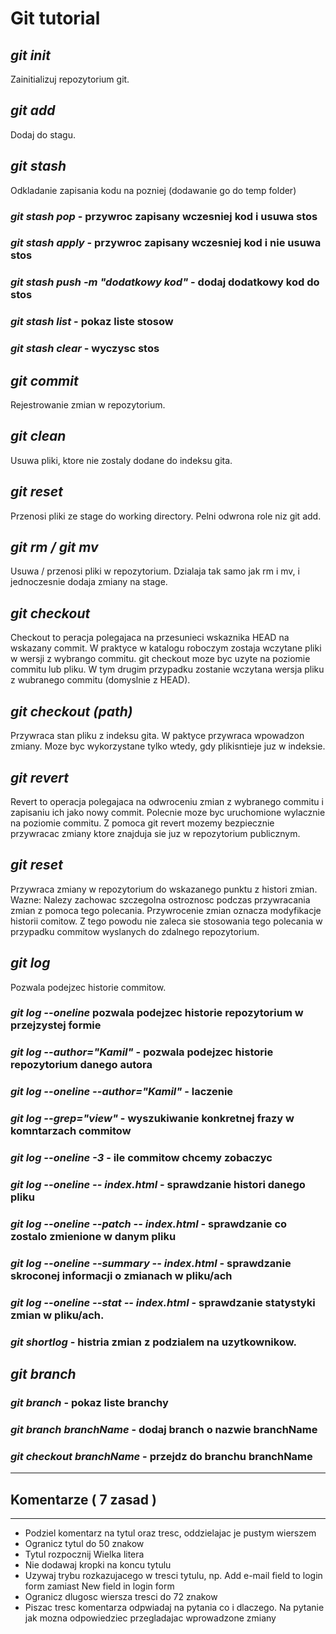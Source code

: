 # Git tutorial

## **_git init_**

Zainitializuj repozytorium git.

## **_git add_**

Dodaj do stagu.

## **_git stash_**

Odkladanie zapisania kodu na pozniej (dodawanie go do temp folder)

### **_git stash pop_** - przywroc zapisany wczesniej kod i usuwa stos

### **_git stash apply_** - przywroc zapisany wczesniej kod i nie usuwa stos

### **_git stash push -m "dodatkowy kod"_** - dodaj dodatkowy kod do stos

### **_git stash list_** - pokaz liste stosow

### **_git stash clear_** - wyczysc stos

## **_git commit_**

Rejestrowanie zmian w repozytorium.

## **_git clean_**

Usuwa pliki, ktore nie zostaly dodane do indeksu gita.

## **_git reset_**

Przenosi pliki ze stage do working directory. Pelni odwrona
role niz git add.

## **_git rm / git mv_**

Usuwa / przenosi pliki w repozytorium. Dzialaja tak samo
jak rm i mv, i jednoczesnie dodaja zmiany na stage.

## **_git checkout_**

Checkout to peracja polegajaca na przesunieci wskaznika HEAD na wskazany commit.
W praktyce w katalogu roboczym zostaja wczytane pliki w wersji z wybrango commitu.
git checkout moze byc uzyte na poziomie commitu lub pliku. W tym drugim przypadku
zostanie wczytana wersja pliku z wubranego commitu (domyslnie z HEAD).

## **_git checkout (path)_**

Przywraca stan pliku z indeksu gita. W paktyce przywraca wpowadzon zmiany.
Moze byc wykorzystane tylko wtedy, gdy plikisntieje juz w indeksie.

## **_git revert_**

Revert to operacja polegajaca na odwroceniu zmian z wybranego commitu i zapisaniu
ich jako nowy commit. Polecnie moze byc uruchomione wylacznie na poziomie commitu.
Z pomoca git revert mozemy bezpiecznie przywracac zmiany ktore znajduja sie juz w
repozytorium publicznym.

## **_git reset_**

Przywraca zmiany w repozytorium do wskazanego punktu z histori zmian. Wazne: Nalezy
zachowac szczegolna ostroznosc podczas przywracania zmian z pomoca tego polecania.
Przywrocenie zmian oznacza modyfikacje historii comitow. Z tego powodu nie zaleca sie
stosowania tego polecania w przypadku commitow wyslanych do zdalnego repozytorium.

## **_git log_**

Pozwala podejzec historie commitow.

### **_git log --oneline_** pozwala podejzec historie repozytorium w przejzystej formie

### **_git log --author="Kamil"_** - pozwala podejzec historie repozytorium danego autora

### **_git log --oneline --author="Kamil"_** - laczenie

### **_git log --grep="view"_** - wyszukiwanie konkretnej frazy w komntarzach commitow

### **_git log --oneline -3_** - ile commitow chcemy zobaczyc

### **_git log --oneline -- index.html_** - sprawdzanie histori danego pliku

### **_git log --oneline --patch -- index.html_** - sprawdzanie co zostalo zmienione w danym pliku

### **_git log --oneline --summary -- index.html_** - sprawdzanie skroconej informacji o zmianach w pliku/ach

### **_git log --oneline --stat -- index.html_** - sprawdzanie statystyki zmian w pliku/ach.

### **_git shortlog_** - histria zmian z podzialem na uzytkownikow.

## **_git branch_**

### **_git branch_** - pokaz liste branchy

### **_git branch branchName_** - dodaj branch o nazwie branchName

### **_git checkout branchName_** - przejdz do branchu branchName

---

## Komentarze ( 7 zasad )

---

- Podziel komentarz na tytul oraz tresc, oddzielajac je pustym wierszem
- Ogranicz tytul do 50 znakow
- Tytul rozpocznij Wielka litera
- Nie dodawaj kropki na koncu tytulu
- Uzywaj trybu rozkazujacego w tresci tytulu, np. Add e-mail field to login form zamiast New field in login form
- Ogranicz dlugosc wiersza tresci do 72 znakow
- Piszac tresc komentarza odpwiadaj na pytania co i dlaczego. Na pytanie jak mozna odpowiedziec przegladajac
  wprowadzone zmiany
